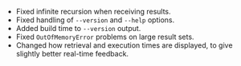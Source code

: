 * Fixed infinite recursion when receiving results.
* Fixed handling of `--version` and `--help` options.
* Added build time to `--version` output.
* Fixed `OutOfMemoryError` problems on large result sets.
* Changed how retrieval and execution times are displayed, to give slightly
  better real-time feedback.
